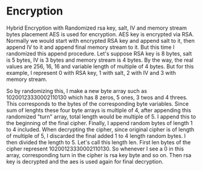 # Encryption
Hybrid Encryption with Randomized rsa key, salt, IV and memory stream bytes placement
AES is used for encryption. AES key is encrypted via RSA. 
Normally we would start with encrypted RSA key and append salt to it, then append IV to it and append final memory stream to it. 
But this time I randomized this append procedure. Let's suppose RSA key is 8 bytes, salt is 5 bytes, IV is 3 bytes and memory stream is 4 bytes. 
By the way, the real values are 256, 16, 16 and variable length of multiple of 4 bytes. 
But for this example, I represent 0 with RSA key, 1 with salt, 2 with IV and 3 with memory stream. 

So by randomizing this, I make a new byte array such as 10200123330002110130  which has 8 zeros, 5 ones, 3 twos and 4 threes. 
This corresponds to the bytes of the corresponding byte variables. Since sum of lenghts these four byte arrays is multiple of 4,
after appending this randomized "turn" array, total length would be multiple of 5. I append this to the beginning of the final cipher. 
Finally, I append random bytes of length 1 to 4 included. 
When decrypting the cipher, since original cipher is of length of multiple of 5, I discarded the final added 1 to 4 length random bytes. 
I then divided the length to 5. Let's call this length len. First len bytes of the cipher represent 10200123330002110130. 
So whenever I see a 0 in this array, corresponding turn in the cipher is rsa key byte and so on. 
Then rsa key is decrypted and the aes is used again for final decryption. 
